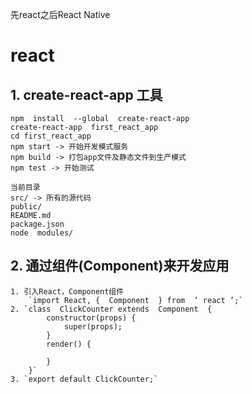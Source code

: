 先react之后React Native
# react #

## 1.  create-react-app 工具 ##

    npm  install  --global  create-react-app
    create-react-app  first_react_app
    cd first_react_app
    npm start -> 开始开发模式服务
    npm build -> 打包app文件及静态文件到生产模式
    npm test -> 开始测试

    当前目录
    src/ -> 所有的源代码
    public/
    README.md
    package.json
    node  modules/

## 2. 通过组件(Component)来开发应用 ##

    1. 引入React，Component组件
        `import React, {  Component  } from  ’ react ’;`
    2. `class  ClickCounter extends  Component  {
            constructor(props) {
                super(props);
            }
            render() {
                
            }
        }`
    3. `export default ClickCounter;`

